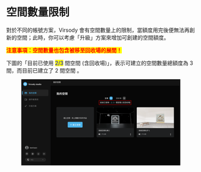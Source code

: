 # 空間數量限制

對於不同的帳號方案，Virsody 會有空間數量上的限制，當額度用完後便無法再創新的空間；此時，你可以考慮「升級」方案來增加可創建的空間額度。

<mark style="color:red;">**注意事項：空間數量也包含被移至回收場的展間！**</mark>

下圖的「目前已使用 <mark style="color:blue;">2/3</mark> 間空間 (含回收場)」，表示可建立的空間數量總額度為 3 間，而目前已建立了 2 間空間 。

<figure><img src="../.gitbook/assets/Frame 17.png" alt=""><figcaption></figcaption></figure>
